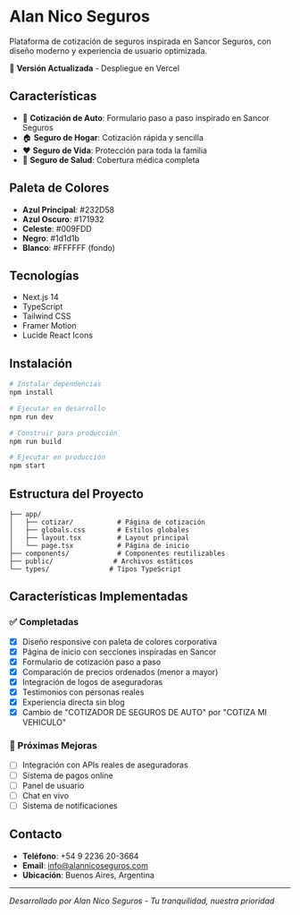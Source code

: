 # Alan Nico Seguros

Plataforma de cotización de seguros inspirada en Sancor Seguros, con diseño moderno y experiencia de usuario optimizada.

🚀 **Versión Actualizada** - Despliegue en Vercel

## Características

- 🚗 **Cotización de Auto**: Formulario paso a paso inspirado en Sancor Seguros
- 🏠 **Seguro de Hogar**: Cotización rápida y sencilla
- ❤️ **Seguro de Vida**: Protección para toda la familia
- 🏥 **Seguro de Salud**: Cobertura médica completa

## Paleta de Colores

- **Azul Principal**: #232D58
- **Azul Oscuro**: #171932
- **Celeste**: #009FDD
- **Negro**: #1d1d1b
- **Blanco**: #FFFFFF (fondo)

## Tecnologías

- Next.js 14
- TypeScript
- Tailwind CSS
- Framer Motion
- Lucide React Icons

## Instalación

```bash
# Instalar dependencias
npm install

# Ejecutar en desarrollo
npm run dev

# Construir para producción
npm run build

# Ejecutar en producción
npm start
```

## Estructura del Proyecto

```
├── app/
│   ├── cotizar/           # Página de cotización
│   ├── globals.css        # Estilos globales
│   ├── layout.tsx         # Layout principal
│   └── page.tsx           # Página de inicio
├── components/            # Componentes reutilizables
├── public/               # Archivos estáticos
└── types/               # Tipos TypeScript
```

## Características Implementadas

### ✅ Completadas

- [x] Diseño responsive con paleta de colores corporativa
- [x] Página de inicio con secciones inspiradas en Sancor
- [x] Formulario de cotización paso a paso
- [x] Comparación de precios ordenados (menor a mayor)
- [x] Integración de logos de aseguradoras
- [x] Testimonios con personas reales
- [x] Experiencia directa sin blog
- [x] Cambio de "COTIZADOR DE SEGUROS DE AUTO" por "COTIZA MI VEHICULO"

### 🔄 Próximas Mejoras

- [ ] Integración con APIs reales de aseguradoras
- [ ] Sistema de pagos online
- [ ] Panel de usuario
- [ ] Chat en vivo
- [ ] Sistema de notificaciones

## Contacto

- **Teléfono**: +54 9 2236 20-3664
- **Email**: info@alannicoseguros.com
- **Ubicación**: Buenos Aires, Argentina

---

*Desarrollado por Alan Nico Seguros - Tu tranquilidad, nuestra prioridad*
